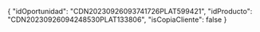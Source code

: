 {
    "idOportunidad": "CDN20230926093741726PLAT599421",
    "idProducto": "CDN20230926094248530PLAT133806",
    "isCopiaCliente": false
}